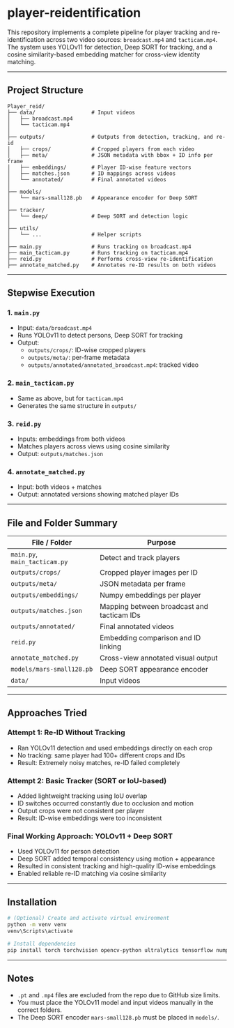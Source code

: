 # player-reidentification

This repository implements a complete pipeline for player tracking and re-identification across two video sources: `broadcast.mp4` and `tacticam.mp4`. The system uses YOLOv11 for detection, Deep SORT for tracking, and a cosine similarity-based embedding matcher for cross-view identity matching.

---

## Project Structure

```
Player_reid/
├── data/                  # Input videos
│   ├── broadcast.mp4
│   └── tacticam.mp4
│
├── outputs/               # Outputs from detection, tracking, and re-id
│   ├── crops/             # Cropped players from each video
│   ├── meta/              # JSON metadata with bbox + ID info per frame
│   ├── embeddings/        # Player ID-wise feature vectors
│   ├── matches.json       # ID mappings across videos
│   └── annotated/         # Final annotated videos
│
├── models/
│   └── mars-small128.pb   # Appearance encoder for Deep SORT
│
├── tracker/
│   └── deep/              # Deep SORT and detection logic
│
├── utils/
│   └── ...                # Helper scripts
│
├── main.py                # Runs tracking on broadcast.mp4
├── main_tacticam.py       # Runs tracking on tacticam.mp4
├── reid.py                # Performs cross-view re-identification
├── annotate_matched.py    # Annotates re-ID results on both videos
```

---

## Stepwise Execution

### 1. `main.py`

- Input: `data/broadcast.mp4`
- Runs YOLOv11 to detect persons, Deep SORT for tracking
- Output:
  - `outputs/crops/`: ID-wise cropped players
  - `outputs/meta/`: per-frame metadata
  - `outputs/annotated/annotated_broadcast.mp4`: tracked video

### 2. `main_tacticam.py`

- Same as above, but for `tacticam.mp4`
- Generates the same structure in `outputs/`

### 3. `reid.py`

- Inputs: embeddings from both videos
- Matches players across views using cosine similarity
- Output: `outputs/matches.json`

### 4. `annotate_matched.py`

- Input: both videos + matches
- Output: annotated versions showing matched player IDs

---

## File and Folder Summary

| File / Folder             | Purpose |
|---------------------------|---------|
| `main.py`, `main_tacticam.py` | Detect and track players |
| `outputs/crops/`          | Cropped player images per ID |
| `outputs/meta/`           | JSON metadata per frame |
| `outputs/embeddings/`     | Numpy embeddings per player |
| `outputs/matches.json`    | Mapping between broadcast and tacticam IDs |
| `outputs/annotated/`      | Final annotated videos |
| `reid.py`                 | Embedding comparison and ID linking |
| `annotate_matched.py`     | Cross-view annotated visual output |
| `models/mars-small128.pb` | Deep SORT appearance encoder |
| `data/`                   | Input videos |

---

## Approaches Tried

### Attempt 1: Re-ID Without Tracking

- Ran YOLOv11 detection and used embeddings directly on each crop
- No tracking: same player had 100+ different crops and IDs
- Result: Extremely noisy matches, re-ID failed completely

### Attempt 2: Basic Tracker (SORT or IoU-based)

- Added lightweight tracking using IoU overlap
- ID switches occurred constantly due to occlusion and motion
- Output crops were not consistent per player
- Result: ID-wise embeddings were too inconsistent

### Final Working Approach: YOLOv11 + Deep SORT

- Used YOLOv11 for person detection
- Deep SORT added temporal consistency using motion + appearance
- Resulted in consistent tracking and high-quality ID-wise embeddings
- Enabled reliable re-ID matching via cosine similarity

---

## Installation

```bash
# (Optional) Create and activate virtual environment
python -m venv venv
venv\Scripts\activate

# Install dependencies
pip install torch torchvision opencv-python ultralytics tensorflow numpy
```

---

## Notes

- `.pt` and `.mp4` files are excluded from the repo due to GitHub size limits.
- You must place the YOLOv11 model and input videos manually in the correct folders.
- The Deep SORT encoder `mars-small128.pb` must be placed in `models/`.

